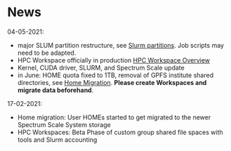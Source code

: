 # News

04-05-2021: 

- major SLUM partition restructure, see [Slurm partitions](../slurm/partitions.md). Job scripts may need to be adapted.
- HPC Workspace officially in production [HPC Workspace Overview](../hpc-workspaces/workspaces.md)
- Kernel, CUDA driver, SLURM, and Spectrum Scale update
- in June: HOME quota fixed to 1TB, removal of GPFS institute shared directories, see [Home Migration](../HOME_migration.md#temporary-space-to-share-data). **Please create Workspaces and migrate data beforehand**.

17-02-2021: 

- Home migration: User HOMEs started to get migrated to the newer Spectrum Scale System storage
- HPC Workspaces: Beta Phase of custom group shared file spaces with tools and Slurm accounting